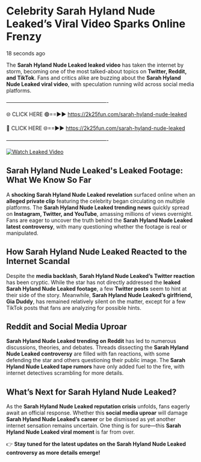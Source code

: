# Celebrity Sarah Hyland Nude Leaked’s Viral Video Sparks Online Frenzy

18 seconds ago

The **Sarah Hyland Nude Leaked leaked video** has taken the internet by storm, becoming one of the most talked-about topics on **Twitter, Reddit, and TikTok**. Fans and critics alike are buzzing about the **Sarah Hyland Nude Leaked viral video**, with speculation running wild across social media platforms.

———————————————————-

🌐 CLICK HERE 🟢==►► https://2k25fun.com/sarah-hyland-nude-leaked

🔴 CLICK HERE 🌐==►► https://2k25fun.com/sarah-hyland-nude-leaked

———————————————————-

[![Watch Leaked Video](https://miro.medium.com/v2/resize:fit:828/format:webp/1*cilzJN44JGOrTw9NJCrNHA.gif "Watch Leaked Video")](https://2k25fun.com/sarah-hyland-nude-leaked)

## **Sarah Hyland Nude Leaked's Leaked Footage: What We Know So Far**  
A **shocking Sarah Hyland Nude Leaked revelation** surfaced online when an **alleged private clip** featuring the celebrity began circulating on multiple platforms. The **Sarah Hyland Nude Leaked trending news** quickly spread on **Instagram, Twitter, and YouTube**, amassing millions of views overnight. Fans are eager to uncover the truth behind the **Sarah Hyland Nude Leaked latest controversy**, with many questioning whether the footage is real or manipulated.  

## **How Sarah Hyland Nude Leaked Reacted to the Internet Scandal**  
Despite the **media backlash**, **Sarah Hyland Nude Leaked’s Twitter reaction** has been cryptic. While the star has not directly addressed the **leaked Sarah Hyland Nude Leaked footage**, a few **Twitter posts** seem to hint at their side of the story. Meanwhile, **Sarah Hyland Nude Leaked’s girlfriend, Gia Duddy**, has remained relatively silent on the matter, except for a few TikTok posts that fans are analyzing for possible hints.  

## **Reddit and Social Media Uproar**  
**Sarah Hyland Nude Leaked trending on Reddit** has led to numerous discussions, theories, and debates. Threads dissecting the **Sarah Hyland Nude Leaked controversy** are filled with fan reactions, with some defending the star and others questioning their public image. The **Sarah Hyland Nude Leaked tape rumors** have only added fuel to the fire, with internet detectives scrambling for more details.  

## **What’s Next for Sarah Hyland Nude Leaked?**  
As the **Sarah Hyland Nude Leaked reputation crisis** unfolds, fans eagerly await an official response. Whether this **social media uproar** will damage **Sarah Hyland Nude Leaked’s career** or be dismissed as yet another internet sensation remains uncertain. One thing is for sure—this **Sarah Hyland Nude Leaked viral moment** is far from over.  

👉 **Stay tuned for the latest updates on the Sarah Hyland Nude Leaked controversy as more details emerge!**  